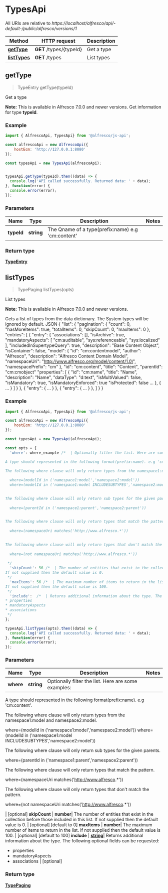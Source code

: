 # TypesApi

All URIs are relative to *https://localhost/alfresco/api/-default-/public/alfresco/versions/1*

Method | HTTP request | Description
------------- | ------------- | -------------
[**getType**](TypesApi.md#getType) | **GET** /types/{typeId} | Get a type
[**listTypes**](TypesApi.md#listTypes) | **GET** /types | List types


<a name="getType"></a>
## getType
> TypeEntry getType(typeId)

Get a type

**Note:** This is available in Alfresco 7.0.0 and newer versions.
Get information for type **typeId**.


### Example

```javascript
import { AlfrescoApi, TypesApi} from '@alfresco/js-api';

const alfrescoApi = new AlfrescoApi({
    hostEcm: 'http://127.0.0.1:8080'
});

const typesApi = new TypesApi(alfrescoApi);


typesApi.getType(typeId).then((data) => {
  console.log('API called successfully. Returned data: ' + data);
}, function(error) {
  console.error(error);
});
```

### Parameters

Name | Type | Description  | Notes
------------- | ------------- | ------------- | -------------
 **typeId** | **string**| The Qname of a type(prefix:name) e.g 'cm:content' | 

### Return type

[**TypeEntry**](TypeEntry.md)

<a name="listTypes"></a>
## listTypes
> TypePaging listTypes(opts)

List types

**Note:** This is available in Alfresco 7.0.0 and newer versions.

Gets a list of types from the data dictionary. The System types will be ignored by default.
JSON
{
  \"list\": {
    \"pagination\": {
      \"count\": 0,
      \"hasMoreItems\": true,
      \"totalItems\": 0,
      \"skipCount\": 0,
      \"maxItems\": 0
    },
    \"entries\": [
      {
        \"entry\": {
          \"associations\": [],
          \"isArchive\": true,
          \"mandatoryAspects\": [
              \"cm:auditable\",
              \"sys:referenceable\",
              \"sys:localized\"
          ],
          \"includedInSupertypeQuery\": true,
          \"description\": \"Base Content Object\",
          \"isContainer\": false,
          \"model\": {
              \"id\": \"cm:contentmodel\",
              \"author\": \"Alfresco\",
              \"description\": \"Alfresco Content Domain Model\",
              \"namespaceUri\": \"http://www.alfresco.org/model/content/1.0\",
              \"namespacePrefix\": \"cm\"
          },
          \"id\": \"cm:content\",
          \"title\": \"Content\",
          \"parentId\": \"cm:cmobject\"
          \"properties\": [
            {
              \"id\": \"cm:name\",
              \"title\": \"Name\",
              \"description\": \"Name\",
              \"dataType\": \"d:text\",
              \"isMultiValued\": false,
              \"isMandatory\": true,
              \"isMandatoryEnforced\": true
              \"isProtected\": false
              ...
            },
            {
              ...
            }
          ]
        }
      },
      {
        \"entry\": {
          ...
        }
      },
      {
        \"entry\": {
          ...
        }
      },
    ]
  }
}



### Example

```javascript
import { AlfrescoApi, TypesApi} from '@alfresco/js-api';

const alfrescoApi = new AlfrescoApi({
    hostEcm: 'http://127.0.0.1:8080'
});

const typesApi = new TypesApi(alfrescoApi);

const opts = { 
  'where': where_example /*  | Optionally filter the list. Here are some examples:

A type should represented in the following format(prefix:name). e.g 'cm:content'.

The following where clause will only return types from the namespace1:model and namespace2:model.
  
  where=(modelId in ('namespace1:model','namespace2:model'))
  where=(modelId in ('namespace1:model INCLUDESUBTYPES','namespace2:model'))
  

The following where clause will only return sub types for the given parents.
  
  where=(parentId in ('namespace1:parent','namespace2:parent'))
  

The following where clause will only return types that match the pattern.
  
  where=(namespaceUri matches('http://www.alfresco.*'))
  

The following where clause will only return types that don't match the pattern.
  
  where=(not namespaceUri matches('http://www.alfresco.*'))
  
 */
  'skipCount': 56 /*  | The number of entities that exist in the collection before those included in this list.
If not supplied then the default value is 0.
 */
  'maxItems': 56 /*  | The maximum number of items to return in the list.
If not supplied then the default value is 100.
 */
  'include':  /*  | Returns additional information about the type. The following optional fields can be requested:
* properties
* mandatoryAspects
* associations
 */
};

typesApi.listTypes(opts).then((data) => {
  console.log('API called successfully. Returned data: ' + data);
}, function(error) {
  console.error(error);
});
```

### Parameters

Name | Type | Description  | Notes
------------- | ------------- | ------------- | -------------
 **where** | **string**| Optionally filter the list. Here are some examples:

A type should represented in the following format(prefix:name). e.g 'cm:content'.

The following where clause will only return types from the namespace1:model and namespace2:model.
  
  where=(modelId in ('namespace1:model','namespace2:model'))
  where=(modelId in ('namespace1:model INCLUDESUBTYPES','namespace2:model'))
  

The following where clause will only return sub types for the given parents.
  
  where=(parentId in ('namespace1:parent','namespace2:parent'))
  

The following where clause will only return types that match the pattern.
  
  where=(namespaceUri matches('http://www.alfresco.*'))
  

The following where clause will only return types that don't match the pattern.
  
  where=(not namespaceUri matches('http://www.alfresco.*'))
  
 | [optional] 
 **skipCount** | **number**| The number of entities that exist in the collection before those included in this list.
If not supplied then the default value is 0.
 | [optional] [default to 0]
 **maxItems** | **number**| The maximum number of items to return in the list.
If not supplied then the default value is 100.
 | [optional] [default to 100]
 **include** | [**string**](string.md)| Returns additional information about the type. The following optional fields can be requested:
* properties
* mandatoryAspects
* associations
 | [optional] 

### Return type

[**TypePaging**](TypePaging.md)

